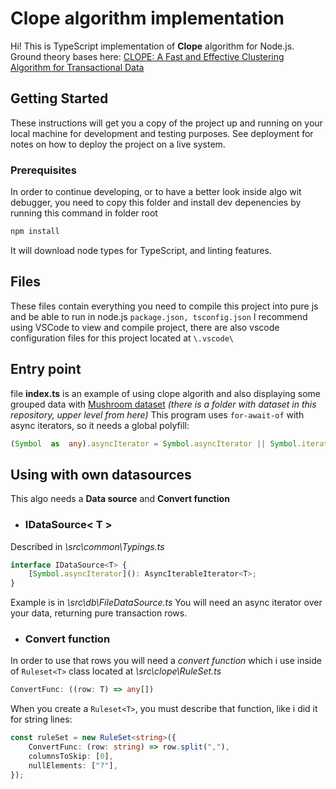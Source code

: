 # Clope algorithm implementation
Hi! This is TypeScript implementation of **Clope** algorithm for Node.js.
Ground theory bases here: [CLOPE: A Fast and Effective Clustering Algorithm for Transactional Data](http://citeseerx.ist.psu.edu/viewdoc/download?doi=10.1.1.13.7142&rep=rep1&type=pdf)
## Getting Started
These instructions will get you a copy of the project up and running on your local machine for development and testing purposes. See deployment for notes on how to deploy the project on a live system.
### Prerequisites
In order to continue developing, or to have a better look inside algo wit debugger, you need to copy this folder and install dev depenencies by running this command in folder root
``` cmd
npm install
```
It will download node types for TypeScript, and linting features.
## Files
These files contain everything you need to compile this project into pure js and be able to run in node.js
`package.json, tsconfig.json`
I recommend using VSCode to view and compile project, there are also vscode configuration files for this project located at `\.vscode\`
## Entry point
file **index.ts** is an example of using clope algorith and also displaying some grouped data with [Mushroom dataset](https://archive.ics.uci.edu/ml/datasets/mushroom)
*(there is a folder with dataset in this repository, upper level from here)*
This program uses `for-await-of` with async iterators, so it needs a global polyfill:
``` TypeScript
(Symbol  as  any).asyncIterator = Symbol.asyncIterator || Symbol.iterator || Symbol.for("Symbol.asyncIterator");
```
## Using with own datasources
This algo needs a **Data source** and **Convert function**
-  ### IDataSource< T >
Described in *\src\common\Typings.ts*
``` TypeScript
interface IDataSource<T> {
	[Symbol.asyncIterator](): AsyncIterableIterator<T>;
}
```
Example is in *\src\db\FileDataSource.ts*
You will need an async iterator over your data, returning pure transaction rows.
-  ### Convert function
In order to use that rows you will need a *convert function* which i use inside of `Ruleset<T>` class located at *\src\clope\RuleSet.ts*
``` TypeScript
ConvertFunc: ((row: T) => any[])
```
When you create a `Ruleset<T>`, you must describe that function, like i did it for string lines:
``` TypeScript
const ruleSet = new RuleSet<string>({
	ConvertFunc: (row: string) => row.split(","),
	columnsToSkip: [0],
	nullElements: ["?"],
});
```
